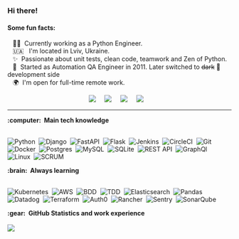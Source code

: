 ### Hi there!

#### Some fun facts:

&nbsp;&nbsp;&nbsp;:technologist: &nbsp;Currently working as a Python Engineer. \
&nbsp;&nbsp;&nbsp;🇺🇦 &nbsp; I'm located in Lviv, Ukraine.\
&nbsp;&nbsp;&nbsp;✨ &nbsp;Passionate about unit tests, clean code, teamwork and Zen of Python.\
&nbsp;&nbsp;&nbsp;🔨 &nbsp;Started as Automation QA Engineer in 2011. Later switched to <strike>dark</strike> 🐍 development side\
&nbsp;&nbsp;&nbsp;🌍 &nbsp;I'm open for full-time remote work.

<p align="center">
  <a href="mailto:torba.o@gmail.com?subject=Hey,%20Oles%20Mikula"><img src="https://img.shields.io/badge/gmail-%23D14836.svg?&style=for-the-badge&logo=gmail&logoColor=white" /></a>&nbsp;&nbsp;&nbsp;&nbsp;
  <a href="https://t.me/nachtigall_0"><img src="https://img.shields.io/badge/telegram-%233B5998.svg?&style=for-the-badge&logo=telegram&logoColor=white" /></a>&nbsp;&nbsp;&nbsp;&nbsp;
  <a href="https://join.skype.com/invite/aCFBB5H5updn"><img src="https://img.shields.io/badge/skype-blue.svg?&style=for-the-badge&logo=skype&logoColor=white" /></a>&nbsp;&nbsp;&nbsp;&nbsp;
  <a href="https://www.linkedin.com/in/olesmikula/"><img src="https://img.shields.io/badge/linkedin-%230077B5.svg?&style=for-the-badge&logo=linkedin&logoColor=white" /></a>&nbsp;&nbsp;&nbsp;&nbsp;
  </a>
</p>

<hr/>

  <summary><b>:computer: &nbsp;Main tech knowledge</b></summary>
  <br/>

![Python](https://img.shields.io/badge/Python-3776AB.svg?&style=flat&logo=python&logoColor=white)&nbsp;
![Django](https://img.shields.io/badge/Django-0B4B33.svg?&style=flat&logo=django&logoColor=white)&nbsp;
![FastAPI](https://img.shields.io/badge/FastAPI-049485.svg?&style=flat&logo=fastapi&logoColor=white)&nbsp;
![Flask](https://img.shields.io/badge/Flask-D43694.svg?&style=flat&logo=flask&logoColor=white)&nbsp;
![Jenkins](https://img.shields.io/badge/Jenkins-212629.svg?&style=flat&logo=jenkins&logoColor=white)&nbsp;
![CircleCI](https://img.shields.io/badge/CircleCI-black.svg?&style=flat&logo=circleci&logoColor=white)&nbsp;
![Git](https://img.shields.io/badge/GIT-%23F05033.svg?&style=flat&logo=git&logoColor=white)&nbsp;
![Docker](https://img.shields.io/badge/Docker-2496ED.svg?&style=flat&logo=docker&logoColor=white)&nbsp;
![Postgres](https://img.shields.io/badge/Postgres-%23316192.svg?&style=flat&logo=postgresql&logoColor=white)&nbsp;
![MySQL](https://img.shields.io/badge/MySQL-4479A1.svg?&style=flat&logo=mysql&logoColor=white)&nbsp;
![SQLite](https://img.shields.io/badge/SQLITE-003B57.svg?&style=flat&logo=sqlite&logoColor=white)&nbsp;
![REST API](https://img.shields.io/badge/REST-02569B.svg?&style=flat&logo=rest&logoColor=white)&nbsp;
![GraphQl](https://img.shields.io/badge/GraphQL-E10098.svg?&style=flat&logo=graphql&logoColor=white)&nbsp;
![Linux](https://img.shields.io/badge/Linux-FCC624?style=flat&logo=linux&logoColor=black)&nbsp;
![SCRUM](https://img.shields.io/badge/Agile-6DB33F.svg?&style=flat&logo=ddd&logoColor=white)&nbsp;


  <summary><b>:brain: &nbsp;Always learning</b></summary>
  <br/>
 
![Kubernetes](https://img.shields.io/badge/KUBERNETES-326CE5.svg?&style=flat&logo=kubernetes&logoColor=white)&nbsp;
![AWS](https://img.shields.io/badge/AWS-232F3E.svg?&style=flat&logo=amazon-aws&logoColor=white)&nbsp;
![BDD](https://img.shields.io/badge/BDD-4479A1.svg?&style=flat&logo=bdd&logoColor=white)&nbsp;
![TDD](https://img.shields.io/badge/TDD-4479A1.svg?&style=flat&logo=bdd&logoColor=white)&nbsp;
![Elasticsearch](https://img.shields.io/badge/Elastic-23BBB0.svg?&style=flat&logo=elastic&logoColor=white)&nbsp;
![Pandas](https://img.shields.io/badge/Pandas-130653.svg?&style=flat&logo=pandas&logoColor=white)&nbsp;
![Datadog](https://img.shields.io/badge/Datadog-622EA5.svg?&style=flat&logo=datadog&logoColor=white)&nbsp;
![Terraform](https://img.shields.io/badge/Terraform-5C39D0.svg?&style=flat&logo=terraform&logoColor=white)&nbsp;
![Auth0](https://img.shields.io/badge/Auth0-EB5524.svg?&style=flat&logo=auth0&logoColor=white)&nbsp;
![Rancher](https://img.shields.io/badge/Rancher-0675A8.svg?&style=flat&logo=rancher&logoColor=white)&nbsp;
![Sentry](https://img.shields.io/badge/Sentry-372C59.svg?&style=flat&logo=sentry&logoColor=white)&nbsp;
![SonarQube](https://img.shields.io/badge/SONARQUBE-4E9BCD.svg?&style=flat&logo=sonarqube&logoColor=white)&nbsp;


  <summary><b>:gear: &nbsp;GitHub Statistics and work experience</b></summary>
  <br/>
  <a href="https://profile.codersrank.io/user/olesmrbond/"><img src="https://img.shields.io/badge/codersrank-%230077B5.svg?&style=for-the-badge&logo=codersrank&logoColor=white" /></a>&nbsp;&nbsp;&nbsp;&nbsp;
  </a>
